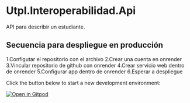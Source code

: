 # Utpl.Interoperabilidad.Api

API para describir un estudiante.

## Secuencia para despliegue en producción
1.Configutar el repositorio con el archivo
2.Crear una cuenta en onrender
3.Vincular repositorio de github con onrender
4.Crear servicio web dentro de onrender
5.Configurar app dentro de onrender
6.Esperar a despliegue


Click the button below to start a new development environment:

[![Open in Gitpod](https://gitpod.io/button/open-in-gitpod.svg)](https://gitpod.io/#https://github.com/utpl-svramirez/Utpl.Interoperabilidad.Api.git)

